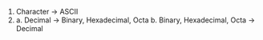 1) Character -> ASCII
2) a. Decimal -> Binary, Hexadecimal, Octa
   b. Binary, Hexadecimal, Octa -> Decimal